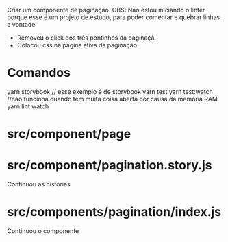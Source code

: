 

Criar um componente de paginação.
OBS: Não estou iniciando o linter porque esse é um projeto de estudo,
para poder comentar e quebrar linhas a vontade.

- Removeu o click dos três pontinhos da paginaçã.
- Colocou css na página ativa da paginação.



# Comandos
yarn storybook      // esse exemplo é de storybook
yarn test
yarn test:watch   //não funciona quando tem muita coisa aberta por causa da memória RAM
yarn lint:watch

# src/component/page

# src/component/pagination.story.js
Continuou as histórias

# src/components/pagination/index.js
Continuou o componente

